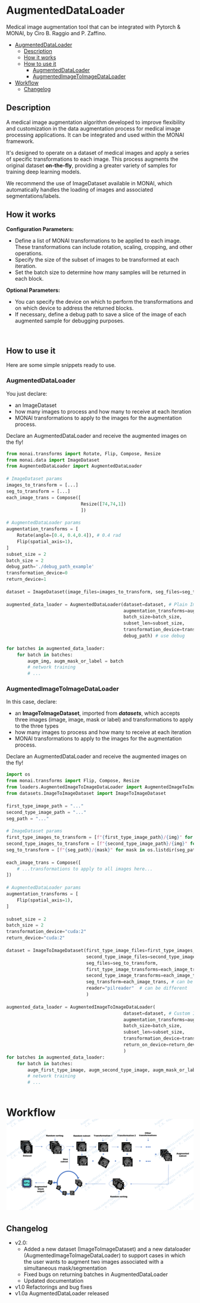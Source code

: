 # AugmentedDataLoader
Medical image augmentation tool that can be integrated with Pytorch & MONAI, by Ciro B. Raggio and P. Zaffino.

- [AugmentedDataLoader](#augmenteddataloader)
  - [Description](#description)
  - [How it works](#how-it-works)
  - [How to use it](#how-to-use-it)
    - [AugmentedDataLoader](#augmenteddataloader-1)
    - [AugmentedImageToImageDataLoader](#augmentedimagetoimagedataloader)
- [Workflow](#workflow)
  - [Changelog](#changelog)
  
## Description
A medical image augmentation algorithm developed to improve flexibility and customization in the data augmentation process for medical image processing applications. It can be integrated and used within the MONAI framework.

It's designed to operate on a dataset of medical images and apply a series of specific transformations to each image. This process augments the original dataset **on-the-fly**, providing a greater variety of samples for training deep learning models.

We recommend the use of ImageDataset available in MONAI, which automatically handles the loading of images and associated segmentations/labels.

## How it works

**Configuration Parameters:**
- Define a list of MONAI transformations to be applied to each image. These transformations can include rotation, scaling, cropping, and other operations.
- Specify the size of the subset of images to be transformed at each iteration.
- Set the batch size to determine how many samples will be returned in each block.

**Optional Parameters:**
- You can specify the device on which to perform the transformations and on which device to address the returned blocks.
- If necessary, define a debug path to save a slice of the image of each augmented sample for debugging purposes.
  
<br>

## How to use it
Here are some simple snippets ready to use.

### AugmentedDataLoader
You just declare:
- an ImageDataset 
- how many images to process and how many to receive at each iteration 
- MONAI transformations to apply to the images for the augmentation process. 

Declare an AugmentedDataLoader and receive the augmented images on the fly!

```python
from monai.transforms import Rotate, Flip, Compose, Resize
from monai.data import ImageDataset
from AugmentedDataLoader import AugmentedDataLoader

# ImageDataset params
images_to_transform = [...]
seg_to_transform = [...]
each_image_trans = Compose([
                            Resize([74,74,1])
                            ])

# AugmentedDataLoader params
augmentation_transforms = [
    Rotate(angle=[0.4, 0.4,0.4]), # 0.4 rad
    Flip(spatial_axis=1),
]
subset_size = 2
batch_size = 2
debug_path='./debug_path_example'
transformation_device=0
return_device=1

dataset = ImageDataset(image_files=images_to_transform, seg_files=seg_to_transform, transform=each_image_trans, seg_transform=each_image_trans)

augmented_data_loader = AugmentedDataLoader(dataset=dataset, # Plain ImageDataset
                                            augmentation_transforms=augmentation_transforms, 
                                            batch_size=batch_size, 
                                            subset_len=subset_size, 
                                            transformation_device=transformation_device, 
                                            debug_path) # use debug 

for batches in augmented_data_loader:
    for batch in batches:
        augm_img, augm_mask_or_label = batch
        # network training
        # ...

```

### AugmentedImageToImageDataLoader
In this case, declare:
- an **ImageToImageDataset**, imported from ***datasets***, which accepts three images (image, image, mask or label) and transformations to apply to the three types
- how many images to process and how many to receive at each iteration
- MONAI transformations to apply to the images for the augmentation process. 

Declare an AugmentedDataLoader and receive the augmented images on the fly!

```python
import os
from monai.transforms import Flip, Compose, Resize
from loaders.AugmentedImageToImageDataLoader import AugmentedImageToImageDataLoader
from datasets.ImageToImageDataset import ImageToImageDataset

first_type_image_path = "..."
second_type_image_path = "..."
seg_path = "..."

# ImageDataset params
first_type_images_to_transform = [f"{first_type_image_path}/{img}" for img in os.listdir(first_type_image_path)]
second_type_images_to_transform = [f"{second_type_image_path}/{img}" for img in os.listdir(second_type_image_path)]
seg_to_transform = [f"{seg_path}/{mask}" for mask in os.listdir(seg_path)]

each_image_trans = Compose([
    # ...transformations to apply to all images here...
])

# AugmentedDataLoader params
augmentation_transforms = [
    Flip(spatial_axis=1),
]

subset_size = 2
batch_size = 2
transformation_device="cuda:2"
return_device="cuda:2"

dataset = ImageToImageDataset(first_type_image_files=first_type_images_to_transform,
                              second_type_image_files=second_type_images_to_transform,
                              seg_files=seg_to_transform, 
                              first_type_image_transforms=each_image_trans, 
                              second_type_image_transforms=each_image_trans, # can be different
                              seg_transform=each_image_trans, # can be different
                              reader="pilreader"  # can be different
                              )

augmented_data_loader = AugmentedImageToImageDataLoader(
                                            dataset=dataset, # Custom ImageToImageDataset
                                            augmentation_transforms=augmentation_transforms, 
                                            batch_size=batch_size, 
                                            subset_len=subset_size, 
                                            transformation_device=transformation_device, 
                                            return_on_device=return_device
                                            )
for batches in augmented_data_loader:
    for batch in batches:
        augm_first_type_image, augm_second_type_image, augm_mask_or_label = batch
        # network training
        # ...
    
```
# Workflow![AugmentedDataLoaderWorkflow](/assets/workflow.png)

## Changelog
- v2.0:
    - Added a new dataset (ImageToImageDataset) and a new dataloader (AugmentedImageToImageDataLoader) to support cases in which the user wants to augment two images associated with a simultaneous mask/segmentation
    - Fixed bugs on returning batches in AugmentedDataLoader
    - Updated documentation
- v1.0 Refactorings and bug fixes
- v1.0a AugmentedDataLoader released